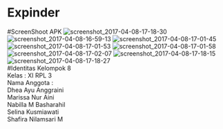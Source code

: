 # Expinder
#ScreenShoot APK
![screenshot_2017-04-08-17-18-30](https://cloud.githubusercontent.com/assets/22185375/24828261/9edc6370-1c83-11e7-80db-3fce5ed64dd0.png)
![screenshot_2017-04-08-16-59-13](https://cloud.githubusercontent.com/assets/22185375/24828263/9f7bad90-1c83-11e7-8979-bec06e95e6de.png)
![screenshot_2017-04-08-17-01-45](https://cloud.githubusercontent.com/assets/22185375/24828268/a0c3e5f0-1c83-11e7-8d92-7c0fce42adf1.png)
![screenshot_2017-04-08-17-01-53](https://cloud.githubusercontent.com/assets/22185375/24828267/9f9ca158-1c83-11e7-8e5a-b8b25c7959b9.png)
![screenshot_2017-04-08-17-01-58](https://cloud.githubusercontent.com/assets/22185375/24828262/9f06c732-1c83-11e7-85b1-9a56e32cfed9.png)
![screenshot_2017-04-08-17-02-07](https://cloud.githubusercontent.com/assets/22185375/24828265/9f8b8a08-1c83-11e7-9c6b-e03d78f03bca.png)
![screenshot_2017-04-08-17-18-15](https://cloud.githubusercontent.com/assets/22185375/24828264/9f7c7c66-1c83-11e7-88d2-68183d43b3d8.png)
![screenshot_2017-04-08-17-18-27](https://cloud.githubusercontent.com/assets/22185375/24828266/9f98ee14-1c83-11e7-839f-0bce5faa1510.png) <br>
#Identitas Kelompok 8 <br>
Kelas : XI RPL 3 <br>
Nama Anggota  : <br>
Dhea Ayu Anggraini <br>
Marissa Nur Aini <br>
Nabilla M Basharahil <br>
Selina Kusmiawati <br>
Shafira Nilamsari M <br>
